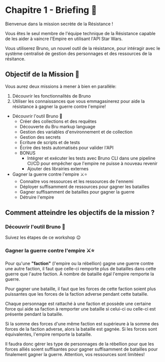 # Chapitre 1 - Briefing 📜

Bienvenue dans la mission secrète de la Résistance !

Vous êtes le seul membre de l'équipe technique de la Résistance capable de les aider à vaincre l'Empire en utilisant l'API Star Wars.

Vous utiliserez Bruno, un nouvel outil de la résistance, pour intéragir avec le système centralisé de gestion des personnages et des ressources de la résitance.

## Objectif de la Mission 🎯

Vous aurez deux missions à mener à bien en parallèle:
1. Découvrir les fonctionnalités de Bruno
2. Utiliser les connaissances que vous emmagasinerez pour aide la résistance à gagner la guerre contre l'empire!

- Découvrir l'outil Bruno 🐶
    - Créer des collections et des requêtes
    - Découverte du Bru markup language
    - Gestion des variables d'environnement et de collection
    - Gestion des secrets
    - Ecriture de scripts et de tests
    - Écrire des tests automatisés pour valider l'API
  - BONUS
    - Intégrer et exécuter les tests avec Bruno CLI dans une pipeline CI/CD pour empêcher que l'empire ne puisse à nouveau revenir
    - Ajouter des librairies externes
- Gagner la guerre contre l'empire ⚔️⭐
  - Connaitre vos ressources et les ressources de l'ennemi
  - Déployer suffisamment de ressources pour gagner les batailles
  - Gagner suffisamment de batailles pour gagner la guerre
  - Détruire l'empire

## Comment atteindre les objectifs de la mission ?

### Découvrir l'outil Bruno 🐶
Suivez les étapes de ce workshop 😉

### Gagner la guerre contre l'empire ⚔️⭐
Pour qu'une **"faction"** (l'empire ou la rébellion) gagne une guerre contre une autre faction, il faut que celle-ci remporte plus de batailles dans cette guerre que l'autre faction. À nombre de bataille égal l'empire remporte la guerre.

Pour gagner une bataille, il faut que les forces de cette faction soient plus puissantes que les forces de la faction adverse pendant cette bataille.

Chaque personnage est rattaché à une faction et possède une certaine force qui aide sa faction à remporter une bataille si celui-ci ou celle-ci est présente pendant la bataille.

Si la somme des forces d'une même faction est supérieure à la somme des forces de la faction adverse, alors la bataille est gagnée. Si les forces sont équivalentes, l'empire remporte la bataille.

Il faudra donc gérer les type de personnages de la rébellion pour que les forces alliés soient suffisantes pour gagner suffisamment de batailles pour finalement gagner la guerre.
Attention, vos ressources sont limitées!